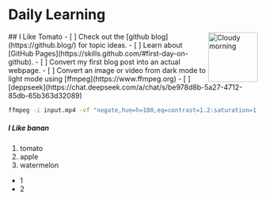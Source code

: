 # Daily Learning

<img alt="Cloudy morning" src="https://octodex.github.com/images/cloud.jpg" width="100" align="right">
## I Like Tomato
- [ ] Check out the [github blog](https://github.blog/) for topic ideas.
- [ ] Learn about [GitHub Pages](https://skills.github.com/#first-day-on-github).
- [ ] Convert my first blog post into an actual webpage.
- [ ] Convert an image or video from dark mode to light mode using [ffmpeg](https://www.ffmpeg.org)
- [ ] [deppseek](https://chat.deepseek.com/a/chat/s/be978d8b-5a27-4712-85db-65b363d32089)

```bash
ffmpeg -i input.mp4 -vf "negate,hue=h=180,eq=contrast=1.2:saturation=1.1" output.mp4
```

##### I Like banan
1. tomato
2. apple
3. watermelon
- 1
- 2
